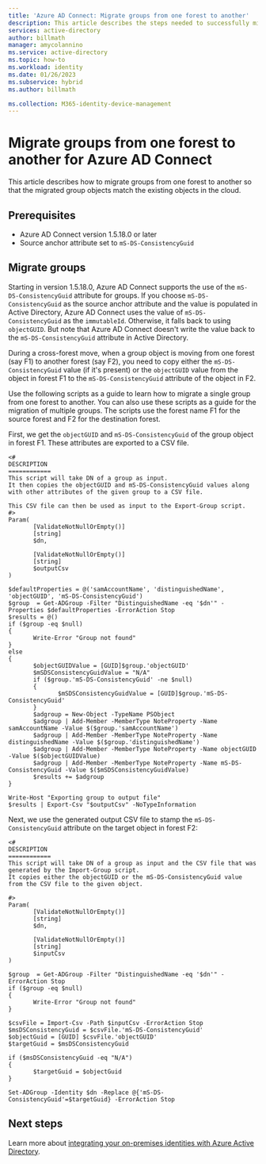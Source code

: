 ```yaml
---
title: 'Azure AD Connect: Migrate groups from one forest to another'
description: This article describes the steps needed to successfully migrate groups from one forest to another for Azure AD Connect.
services: active-directory
author: billmath
manager: amycolannino
ms.service: active-directory
ms.topic: how-to
ms.workload: identity
ms.date: 01/26/2023
ms.subservice: hybrid
ms.author: billmath

ms.collection: M365-identity-device-management
---
```


# Migrate groups from one forest to another for Azure AD Connect

This article describes how to migrate groups from one forest to another so that the migrated group objects match the existing objects in the cloud.

## Prerequisites

- Azure AD Connect version 1.5.18.0 or later
- Source anchor attribute set to `mS-DS-ConsistencyGuid`

## Migrate groups

Starting in version 1.5.18.0, Azure AD Connect supports the use of the `mS-DS-ConsistencyGuid` attribute for groups. If you choose `mS-DS-ConsistencyGuid` as the source anchor attribute and the value is populated in Active Directory, Azure AD Connect uses the value of `mS-DS-ConsistencyGuid` as the `immutableId`. Otherwise, it falls back to using `objectGUID`. But note that Azure AD Connect doesn't write the value back to the `mS-DS-ConsistencyGuid` attribute in Active Directory.

During a cross-forest move, when a group object is moving from one forest (say F1) to another forest (say F2), you need to copy either the `mS-DS-ConsistencyGuid` value (if it's present) or the `objectGUID` value from the object in forest F1 to the `mS-DS-ConsistencyGuid` attribute of the object in F2.

Use the following scripts as a guide to learn how to migrate a single group from one forest to another. You can also use these scripts as a guide for the migration of multiple groups. The scripts use the forest name F1 for the source forest and F2 for the destination forest.

First, we get the `objectGUID` and `mS-DS-ConsistencyGuid` of the group object in forest F1. These attributes are exported to a CSV file.
```
<#
DESCRIPTION
============
This script will take DN of a group as input.
It then copies the objectGUID and mS-DS-ConsistencyGuid values along with other attributes of the given group to a CSV file.

This CSV file can then be used as input to the Export-Group script.
#>
Param(
       [ValidateNotNullOrEmpty()]
       [string]
       $dn,

       [ValidateNotNullOrEmpty()]
       [string]
       $outputCsv
)

$defaultProperties = @('samAccountName', 'distinguishedName', 'objectGUID', 'mS-DS-ConsistencyGuid')
$group  = Get-ADGroup -Filter "DistinguishedName -eq '$dn'" -Properties $defaultProperties -ErrorAction Stop
$results = @()
if ($group -eq $null)
{
       Write-Error "Group not found"
}
else
{
       $objectGUIDValue = [GUID]$group.'objectGUID'
       $mSDSConsistencyGuidValue = "N/A"
       if ($group.'mS-DS-ConsistencyGuid' -ne $null)
       {
              $mSDSConsistencyGuidValue = [GUID]$group.'mS-DS-ConsistencyGuid'
       }
       $adgroup = New-Object -TypeName PSObject
       $adgroup | Add-Member -MemberType NoteProperty -Name samAccountName -Value $($group.'samAccountName')
       $adgroup | Add-Member -MemberType NoteProperty -Name distinguishedName -Value $($group.'distinguishedName')
       $adgroup | Add-Member -MemberType NoteProperty -Name objectGUID -Value $($objectGUIDValue)
       $adgroup | Add-Member -MemberType NoteProperty -Name mS-DS-ConsistencyGuid -Value $($mSDSConsistencyGuidValue)
       $results += $adgroup
}

Write-Host "Exporting group to output file"
$results | Export-Csv "$outputCsv" -NoTypeInformation

```

Next, we use the generated output CSV file to stamp the `mS-DS-ConsistencyGuid` attribute on the target object in forest F2:


```
<#
DESCRIPTION
============
This script will take DN of a group as input and the CSV file that was generated by the Import-Group script.
It copies either the objectGUID or the mS-DS-ConsistencyGuid value from the CSV file to the given object.

#>
Param(
       [ValidateNotNullOrEmpty()]
       [string]
       $dn,

       [ValidateNotNullOrEmpty()]
       [string]
       $inputCsv
)

$group  = Get-ADGroup -Filter "DistinguishedName -eq '$dn'" -ErrorAction Stop
if ($group -eq $null)
{
       Write-Error "Group not found"
}

$csvFile = Import-Csv -Path $inputCsv -ErrorAction Stop
$msDSConsistencyGuid = $csvFile.'mS-DS-ConsistencyGuid'
$objectGuid = [GUID] $csvFile.'objectGUID'
$targetGuid = $msDSConsistencyGuid

if ($msDSConsistencyGuid -eq "N/A")
{
       $targetGuid = $objectGuid
}

Set-ADGroup -Identity $dn -Replace @{'mS-DS-ConsistencyGuid'=$targetGuid} -ErrorAction Stop

```

## Next steps
Learn more about [integrating your on-premises identities with Azure Active Directory](whatis-hybrid-identity.md).
